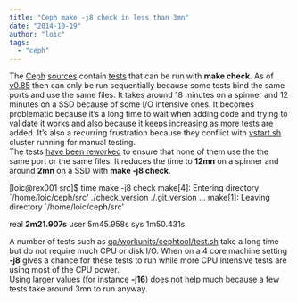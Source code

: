 ```yaml
---
title: "Ceph make -j8 check in less than 3mn"
date: "2014-10-19"
author: "loic"
tags: 
  - "ceph"
---
```


The [Ceph](http://ceph.com/) [sources](https://github.com/ceph/ceph) contain [tests](https://github.com/ceph/ceph/tree/master/src/test) that can be run with **make check**. As of [v0.85](https://github.com/ceph/ceph/tree/4fc12b66d78be2d716a93479fe3600b1e4c2f6b4) then can only be run sequentially because some tests bind the same ports and use the same files. It takes around 18 minutes on a spinner and 12 minutes on a SSD because of some I/O intensive ones. It becomes problematic because it’s a long time to wait when adding code and trying to validate it works and also because it keeps increasing as more tests are added. It’s also a recurring frustration because they conflict with [vstart.sh](https://github.com/ceph/ceph/blob/4fc12b66d78be2d716a93479fe3600b1e4c2f6b4/src/vstart.sh) cluster running for manual testing.  
The tests [have been reworked](https://github.com/ceph/ceph/pull/2750) to ensure that none of them use the the same port or the same files. It reduces the time to **12mn** on a spinner and around **2mn** on a SSD with **make -j8 check**.

\[loic@rex001 src\]$ time make -j8 check
make\[4\]: Entering directory \`/home/loic/ceph/src'
./check\_version ./.git\_version
...
make\[1\]: Leaving directory \`/home/loic/ceph/src'

real    **2m21.907s**
user    5m45.958s
sys     1m50.431s

A number of tests such as [qa/workunits/cephtool/test.sh](https://github.com/ceph/ceph/blob/master/qa/workunits/cephtool/test.sh) take a long time but do not require much CPU or disk I/O. When on a 4 core machine setting **\-j8** gives a chance for these tests to run while more CPU intensive tests are using most of the CPU power.  
Using larger values (for instance **\-j16**) does not help much because a few tests take around 3mn to run anyway.
